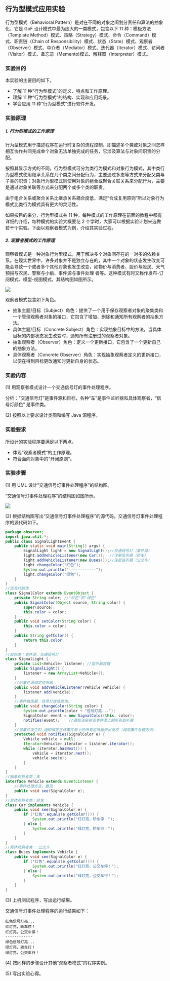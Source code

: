 ## 行为型模式应用实验

行为型模式（Behavioral Pattern）是对在不同的对象之间划分责任和算法的抽象化，它是 GoF 设计模式中最为庞大的一类模式，包含以下 11 种：模板方法（Template Method）模式、策略（Strategy）模式、命令（Command）模式、职责链（Chain of Responsibility）模式、状态（State）模式、观察者（Observer）模式、中介者（Mediator）模式、迭代器（Iterator）模式、访问者（Visitor）模式、备忘录（Memento)模式、解释器（Interpreter）模式。

### 实验目的
本实验的主要目的如下。
* 了解 11 种“行为型模式”的定义、特点和工作原理。
* 理解 11 种“行为型模式”的结构、实现和应用场景。
* 学会应用 11 种“行为型模式”进行软件开发。

### 实验原理
##### 1. 行为型模式的工作原理
行为型模式用于描述程序在运行时复杂的流程控制，即描述多个类或对象之间怎样相互协作共同完成单个对象无法单独完成的任务，它涉及算法与对象间职责的分配。

按照其显示方式的不同，行为型模式可分为类行为模式和对象行为模式，其中类行为型模式使用继承关系在几个类之间分配行为，主要通过多态等方式来分配父类与子类的职责；对象行为型模式则使用对象的组合或聚合关联关系来分配行为，主要是通过对象关联等方式来分配两个或多个类的职责。

由于组合关系或聚合关系比继承关系耦合度低，满足“合成复用原则”所以对象行为模式比类行为模式具有更大的灵活性。

如果按目的来分，行为型模式共 11 种，每种模式的工作原理在前面的教程中都有详细的介绍，每种模式的实验大概要花 2 个学时，大家可以根据实验计划来选做若干个实验。下面以观察者模式为例，介绍其实验过程。
##### 2. 观察者模式的工作原理
观察者模式是一种对象行为型模式，用于解决多个对象间存在的一对多的依赖关系。在现实世界中，许多对象并不是独立存在的，其中一个对象的状态发生改变可能会导致一个或者多个其他对象也发生改变，如物价与消费者、股价与股民、天气预报与农民、警察与小偷、事件源与事件处理 者等。这种模式有时又称作发布-订阅模式、模型-视图模式，其结构图如图所示。

![](../static/3-1Q1191P552P6.gif)

观察者模式包含如下角色。
* 抽象主题/目标（Subject）角色：提供了一个用于保存观察者对象的聚集类和一个管理观察者对象的接口，它包含了增加、删除和通知所有观察者的抽象方法。
* 具体主题/目标（Concrete Subject）角色：实现抽象目标中的方法，当具体目标的内部状态发生改变时，通知所有注册过的观察者对象。
* 抽象观察者（Observer）角色：定义一个更新接口，它包含了一个更新自己的抽象方法。
* 具体观察者（Concrete Observer）角色：实现抽象观察者定义的更新接口，以便在得到目标更改通知时更新自身的状态。

### 实验内容
(1) 用观察者模式设计一个交通信号灯的事件处理程序。

分析：“交通信号灯”是事件源和目标，各种“车”是事件监听器和具体观察者，“信号灯颜色” 是事件类。

(2) 按照以上要求设计类图和编写 Java 源程序。


### 实验要求
所设计的实验程序要满足以下两点。
* 体现“观察者模式”的工作原理。
* 符合面向对象中的“开闭原则”。

### 实验步骤
(1) 用 UML 设计“交通信号灯事件处理程序”的结构图。

“交通信号灯事件处理程序”的结构图如图所示。

![](../static/3-1Q1191P61B96.gif)

(2) 根据结构图写出“交通信号灯事件处理程序”的源代码。交通信号灯事件处理程序的源代码如下。

```java
package observer;
import java.util.*;
public class SignalLightEvent {
    public static void main(String[] args) {
        SignalLight light = new SignalLight();//交通信号灯（事件源）   
        light.addVehicleListener(new Car());  //注册监听器（轿车）
        light.addVehicleListener(new Buses());//注册监听器（公交车）
        light.changeColor("红色");
        System.out.println("------------");
        light.changeColor("绿色");
    }
}
//信号灯颜色
class SignalColor extends EventObject {
    private String color; //"红色"和"绿色"
    public SignalColor(Object source, String color) {
        super(source);
        this.color = color;
    }
    public void setColor(String color) {
        this.color = color;
    }
    public String getColor() {
        return this.color;
    }
}
//目标类：事件源，交通信号灯
class SignalLight {
    private List<Vehicle> listener; //监听器容器
    public SignalLight() {
        listener = new ArrayList<Vehicle>();
    }
    //给事件源绑定监听器
    public void addVehicleListener(Vehicle vehicle) {
        listener.add(vehicle);
    }
    //事件触发器：信号灯改变颜色。
    public void changeColor(String color) {
        System.out.println(color + "信号灯亮...");
        SignalColor event = new SignalColor(this, color);
        notifies(event);    //通知注册在该事件源上的所有监听器          
    }
    //当事件发生时,通知绑定在该事件源上的所有监听器做出反应（调用事件处理方法）
    protected void notifies(SignalColor e) {
        Vehicle vehicle = null;
        Iterator<Vehicle> iterator = listener.iterator();
        while (iterator.hasNext()) {
            vehicle = iterator.next();
            vehicle.see(e);
        }
    }
}
//抽象观察者类：车
interface Vehicle extends EventListener {
    //事件处理方法，看见
    public void see(SignalColor e);
}
//具体观察者类：轿车
class Car implements Vehicle {
    public void see(SignalColor e) {
        if ("红色".equals(e.getColor())) {
            System.out.println("红灯亮，轿车停！");
        } else {
            System.out.println("绿灯亮，轿车行！");
        }
    }
}
//具体观察者类： 公交车
class Buses implements Vehicle {
    public void see(SignalColor e) {
        if ("红色".equals(e.getColor())) {
            System.out.println("红灯亮，公交车停！");
        } else {
            System.out.println("绿灯亮，公交车行！");
        }
    }
}
```

(3) 上机测试程序，写出运行结果。

交通信号灯事件处理程序的运行结果如下：

```
红色信号灯亮...
红灯亮，轿车停！
红灯亮，公交车停！
------------
绿色信号灯亮...
绿灯亮，轿车行！
绿灯亮，公交车行！
```

(4) 按同样的步骤设计其他“观察者模式”的程序实例。

(5) 写出实验心得。
